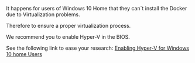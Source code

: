 It happens for users of Windows 10 Home that they can´t install the Docker due to Virtualization problems.

Therefore to ensure a proper virtualization process.

We recommend you to enable Hyper-V in the BIOS.

See the following link to ease your research:
[Enabling Hyper-V for Windows 10 home Users](https://techcommunity.microsoft.com/t5/itops-talk-blog/step-by-step-enabling-hyper-v-for-use-on-windows-10/ba-p/267945)